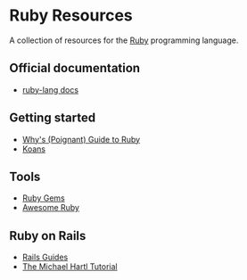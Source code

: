 # Ruby Resources
A collection of resources for the [Ruby](https://www.ruby-lang.org/en/)
programming language.

## Official documentation
* [ruby-lang docs](https://www.ruby-lang.org/en/documentation/)

## Getting started
* [Why's (Poignant) Guide to Ruby](http://mislav.uniqpath.com/poignant-guide/)
* [Koans](http://rubykoans.com/)

## Tools
* [Ruby Gems](https://rubygems.org/)
* [Awesome Ruby](https://github.com/markets/awesome-ruby)

## Ruby on Rails
* [Rails Guides](http://guides.rubyonrails.org/)
* [The Michael Hartl Tutorial](https://www.railstutorial.org/book)
